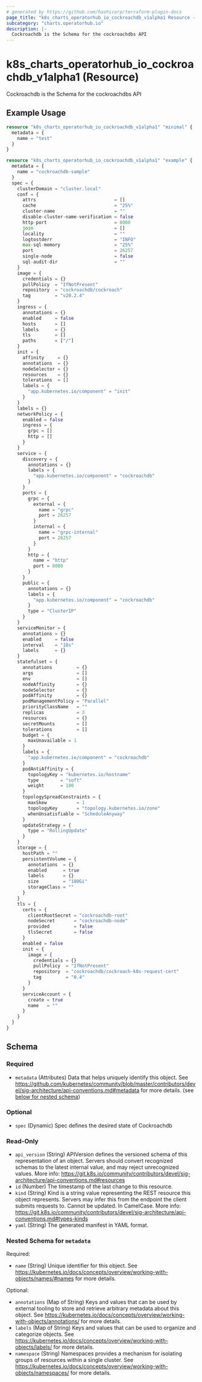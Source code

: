 ```yaml
---
# generated by https://github.com/hashicorp/terraform-plugin-docs
page_title: "k8s_charts_operatorhub_io_cockroachdb_v1alpha1 Resource - terraform-provider-k8s"
subcategory: "charts.operatorhub.io"
description: |-
  Cockroachdb is the Schema for the cockroachdbs API
---
```


# k8s_charts_operatorhub_io_cockroachdb_v1alpha1 (Resource)

Cockroachdb is the Schema for the cockroachdbs API

## Example Usage

```terraform
resource "k8s_charts_operatorhub_io_cockroachdb_v1alpha1" "minimal" {
  metadata = {
    name = "test"
  }
}

resource "k8s_charts_operatorhub_io_cockroachdb_v1alpha1" "example" {
  metadata = {
    name = "cockroachdb-sample"
  }
  spec = {
    clusterDomain = "cluster.local"
    conf = {
      attrs                             = []
      cache                             = "25%"
      cluster-name                      = ""
      disable-cluster-name-verification = false
      http-port                         = 8080
      join                              = []
      locality                          = ""
      logtostderr                       = "INFO"
      max-sql-memory                    = "25%"
      port                              = 26257
      single-node                       = false
      sql-audit-dir                     = ""
    }
    image = {
      credentials = {}
      pullPolicy  = "IfNotPresent"
      repository  = "cockroachdb/cockroach"
      tag         = "v20.2.4"
    }
    ingress = {
      annotations = {}
      enabled     = false
      hosts       = []
      labels      = {}
      tls         = []
      paths       = ["/"]
    }
    init = {
      affinity     = {}
      annotations  = {}
      nodeSelector = {}
      resources    = {}
      tolerations  = []
      labels = {
        "app.kubernetes.io/component" = "init"
      }
    }
    labels = {}
    networkPolicy = {
      enabled = false
      ingress = {
        grpc = []
        http = []
      }
    }
    service = {
      discovery = {
        annotations = {}
        labels = {
          "app.kubernetes.io/component" = "cockroachdb"
        }
      }
      ports = {
        grpc = {
          external = {
            name = "grpc"
            port = 26257
          }
          internal = {
            name = "grpc-internal"
            port = 26257
          }
        }
        http = {
          name = "http"
          port = 8080
        }
      }
      public = {
        annotations = {}
        labels = {
          "app.kubernetes.io/component" = "cockroachdb"
        }
        type = "ClusterIP"
      }
    }
    serviceMonitor = {
      annotations = {}
      enabled     = false
      interval    = "10s"
      labels      = {}
    }
    statefulset = {
      annotations         = {}
      args                = []
      env                 = []
      nodeAffinity        = {}
      nodeSelector        = {}
      podAffinity         = {}
      podManagementPolicy = "Parallel"
      priorityClassName   = ""
      replicas            = 3
      resources           = {}
      secretMounts        = []
      tolerations         = []
      budget = {
        maxUnavailable = 1
      }
      labels = {
        "app.kubernetes.io/component" = "cockroachdb"
      }
      podAntiAffinity = {
        topologyKey = "kubernetes.io/hostname"
        type        = "soft"
        weight      = 100
      }
      topologySpreadConstraints = {
        maxSkew           = 1
        topologyKey       = "topology.kubernetes.io/zone"
        whenUnsatisfiable = "ScheduleAnyway"
      }
      updateStrategy = {
        type = "RollingUpdate"
      }
    }
    storage = {
      hostPath = ""
      persistentVolume = {
        annotations  = {}
        enabled      = true
        labels       = {}
        size         = "100Gi"
        storageClass = ""
      }
    }
    tls = {
      certs = {
        clientRootSecret = "cockroachdb-root"
        nodeSecret       = "cockroachdb-node"
        provided         = false
        tlsSecret        = false
      }
      enabled = false
      init = {
        image = {
          credentials = {}
          pullPolicy  = "IfNotPresent"
          repository  = "cockroachdb/cockroach-k8s-request-cert"
          tag         = "0.4"
        }
      }
      serviceAccount = {
        create = true
        name   = ""
      }
    }
  }
}
```

<!-- schema generated by tfplugindocs -->
## Schema

### Required

- `metadata` (Attributes) Data that helps uniquely identify this object. See https://github.com/kubernetes/community/blob/master/contributors/devel/sig-architecture/api-conventions.md#metadata for more details. (see [below for nested schema](#nestedatt--metadata))

### Optional

- `spec` (Dynamic) Spec defines the desired state of Cockroachdb

### Read-Only

- `api_version` (String) APIVersion defines the versioned schema of this representation of an object. Servers should convert recognized schemas to the latest internal value, and may reject unrecognized values. More info: https://git.k8s.io/community/contributors/devel/sig-architecture/api-conventions.md#resources
- `id` (Number) The timestamp of the last change to this resource.
- `kind` (String) Kind is a string value representing the REST resource this object represents. Servers may infer this from the endpoint the client submits requests to. Cannot be updated. In CamelCase. More info: https://git.k8s.io/community/contributors/devel/sig-architecture/api-conventions.md#types-kinds
- `yaml` (String) The generated manifest in YAML format.

<a id="nestedatt--metadata"></a>
### Nested Schema for `metadata`

Required:

- `name` (String) Unique identifier for this object. See https://kubernetes.io/docs/concepts/overview/working-with-objects/names/#names for more details.

Optional:

- `annotations` (Map of String) Keys and values that can be used by external tooling to store and retrieve arbitrary metadata about this object. See https://kubernetes.io/docs/concepts/overview/working-with-objects/annotations/ for more details.
- `labels` (Map of String) Keys and values that can be used to organize and categorize objects. See https://kubernetes.io/docs/concepts/overview/working-with-objects/labels/ for more details.
- `namespace` (String) Namespaces provides a mechanism for isolating groups of resources within a single cluster. See https://kubernetes.io/docs/concepts/overview/working-with-objects/namespaces/ for more details.


